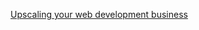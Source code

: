 
[Upscaling your web development business](https://riptutorial.com/html/topic/10000004/upscaling-your-web-development-business)
